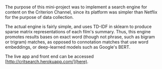 The purpose of this mini-project was to implement a search engine for content on the Criterion Channel, since its platform was simpler than Netflix for the purpose of data collection. 

The actual engine is fairly simple, and uses TD-IDF in sklearn to produce sparse matrix representations of each film's summary. Thus, this engine promotes results bases on exact word (though not phrase, such as bigram or trigram) matches, as opposed to connotation matches that use word embeddings, or deep-learned models such as Google's BERT. 

The live app and front end can be accessed [http://critsearch.herokuapp.com/](here).
